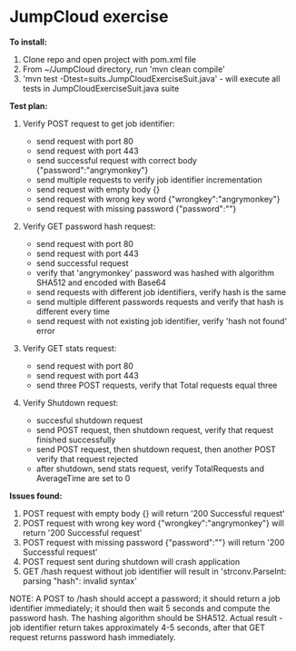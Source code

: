 # JumpCloud exercise 


**To install:**

1. Clone repo and open project with pom.xml file
2. From ~/JumpCloud directory, run 'mvn clean compile'
3. 'mvn test -Dtest=suits.JumpCloudExerciseSuit.java' - will execute all tests in JumpCloudExerciseSuit.java suite

**Test plan:**

1. Verify POST request to get job identifier:
   * send request with port 80
   * send request with port 443
   * send successful request with correct body {"password":"angrymonkey"}
   * send multiple requests to verify job identifier incrementation
   * send request with empty body {}
   * send request with wrong key word  {"wrongkey":"angrymonkey"}
   * send request with missing password {"password":""}
   
2. Verify GET password hash request:
   * send request with port 80
   * send request with port 443
   * send successful request
   * verify that 'angrymonkey' password was hashed with algorithm SHA512 and encoded with Base64
   * send requests with different job identifiers, verify hash is the same
   * send multiple different passwords requests and verify that hash is different every time
   * send request with not existing job identifier, verify 'hash not found' error
   
3. Verify GET stats request:
   * send request with port 80
   * send request with port 443
   * send three POST requests, verify that Total requests equal three
      
4. Verify Shutdown request:
   * succesful shutdown request
   * send POST request, then shutdown request, verify that request finished successfully
   * send POST request, then shutdown request, then another POST verify that request rejected
   * after shutdown, send stats request, verify TotalRequests and AverageTime are set to 0 
   
   
**Issues found:**

1. POST request with empty body {} will return '200 Successful request'
2. POST request with wrong key word  {"wrongkey":"angrymonkey"} will return '200 Successful request'
3. POST request with missing password {"password":""} will return '200 Successful request'
4. POST request sent during shutdown will crash application
5. GET /hash request without job identifier will result in 'strconv.ParseInt: parsing "hash": invalid syntax' 

NOTE: A  POST  to  /hash  should accept a password; it should return a job identifier immediately; 
      it should then wait 5 seconds and compute the password hash. The hashing algorithm should be SHA512.
      Actual result - job identifier return takes approximately 4-5 seconds, after that GET request returns password
      hash immediately. 